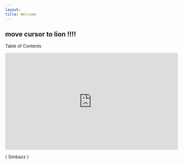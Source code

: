 ```yaml
---
layout: 
title: Welcome
---
```


## move cursor to **lion** !!!!
<div id="post__toc-trigger">
        <div id="post__toc">
          <span id="post__toc-title">Table of Contents</span>
          <ul id="post__toc-ul"></ul>
        </div>
      </div>
    
<div align="right"><iframe width="560" height="315" src="https://www.youtube.com/embed/IUqENZaRU0s" frameborder="0" allowfullscreen></iframe></div>
                               
    
      
{ Simbazz }
